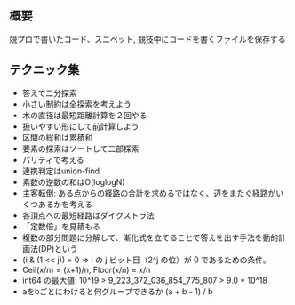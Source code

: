 ## 概要

競プロで書いたコード、スニペット, 競技中にコードを書くファイルを保存する

## テクニック集

- 答えで二分探索
- 小さい制約は全探索を考えよう
- 木の直径は最短距離計算を２回やる
- 扱いやすい形にして前計算しよう
- 区間の総和は累積和
- 要素の探索はソートして二部探索
- パリティで考える
- 連携判定はunion-find
- 素数の逆数の和はO(loglogN)
- 主客転倒: ある点からの経路の合計を求めるではなく、辺をまたぐ経路がいくつあるかを考える
- 各頂点への最短経路はダイクストラ法
- 「定数倍」を見積もる
- 複数の部分問題に分解して、漸化式を立てることで答えを出す手法を動的計画法(DP)という
- (i & (1 << j)) = 0  => i の j ビット目（2^j の位）が 0 であるための条件。
- Ceil(x/n) = (x+1)/n,  Floor(x/n) = x/n
- int64 の最大値: 10^19 > 9_223_372_036_854_775_807 > 9.0 * 10^18
- aをbごとにわけると何グループできるか  (a + b - 1) / b
